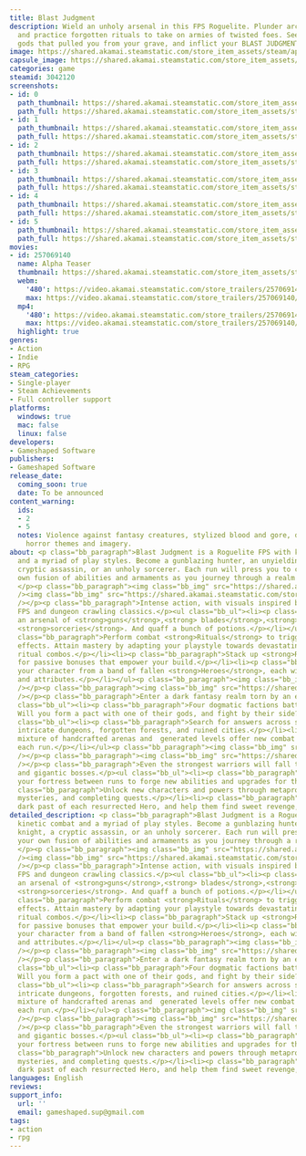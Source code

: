 ```yaml
---
title: Blast Judgment
description: Wield an unholy arsenal in this FPS Roguelite. Plunder arcane relics
  and practice forgotten rituals to take on armies of twisted foes. Seek the cruel
  gods that pulled you from your grave, and inflict your BLAST JUDGMENT.
image: https://shared.akamai.steamstatic.com/store_item_assets/steam/apps/3042120/header.jpg?t=1732043952
capsule_image: https://shared.akamai.steamstatic.com/store_item_assets/steam/apps/3042120/993be9ca6aa3bb85b3217e82636c7d50c07e7806/capsule_231x87.jpg?t=1732043952
categories: game
steamid: 3042120
screenshots:
- id: 0
  path_thumbnail: https://shared.akamai.steamstatic.com/store_item_assets/steam/apps/3042120/ss_7d7be1ebd019cd1cdf61e494d5dc9309deb27311.600x338.jpg?t=1732043952
  path_full: https://shared.akamai.steamstatic.com/store_item_assets/steam/apps/3042120/ss_7d7be1ebd019cd1cdf61e494d5dc9309deb27311.1920x1080.jpg?t=1732043952
- id: 1
  path_thumbnail: https://shared.akamai.steamstatic.com/store_item_assets/steam/apps/3042120/ss_6284d65ea8800bd4280fe839e6213a60d74ddeef.600x338.jpg?t=1732043952
  path_full: https://shared.akamai.steamstatic.com/store_item_assets/steam/apps/3042120/ss_6284d65ea8800bd4280fe839e6213a60d74ddeef.1920x1080.jpg?t=1732043952
- id: 2
  path_thumbnail: https://shared.akamai.steamstatic.com/store_item_assets/steam/apps/3042120/ss_c9c06cc89d2e76ff8720a21e24d181d2f8868947.600x338.jpg?t=1732043952
  path_full: https://shared.akamai.steamstatic.com/store_item_assets/steam/apps/3042120/ss_c9c06cc89d2e76ff8720a21e24d181d2f8868947.1920x1080.jpg?t=1732043952
- id: 3
  path_thumbnail: https://shared.akamai.steamstatic.com/store_item_assets/steam/apps/3042120/ss_da8fb4d07a3a192ab82d64bf7e6ec39285318a5c.600x338.jpg?t=1732043952
  path_full: https://shared.akamai.steamstatic.com/store_item_assets/steam/apps/3042120/ss_da8fb4d07a3a192ab82d64bf7e6ec39285318a5c.1920x1080.jpg?t=1732043952
- id: 4
  path_thumbnail: https://shared.akamai.steamstatic.com/store_item_assets/steam/apps/3042120/ss_a54b4df07da09b69028cadb0cc82120e33de0dbe.600x338.jpg?t=1732043952
  path_full: https://shared.akamai.steamstatic.com/store_item_assets/steam/apps/3042120/ss_a54b4df07da09b69028cadb0cc82120e33de0dbe.1920x1080.jpg?t=1732043952
- id: 5
  path_thumbnail: https://shared.akamai.steamstatic.com/store_item_assets/steam/apps/3042120/ss_72499867874f839ce161e402688cd28ee7ebbe49.600x338.jpg?t=1732043952
  path_full: https://shared.akamai.steamstatic.com/store_item_assets/steam/apps/3042120/ss_72499867874f839ce161e402688cd28ee7ebbe49.1920x1080.jpg?t=1732043952
movies:
- id: 257069140
  name: Alpha Teaser
  thumbnail: https://shared.akamai.steamstatic.com/store_item_assets/steam/apps/257069140/bf1ad0abf95f54beeb33e396c44cb33e34dcf397/movie_600x337.jpg?t=1730554706
  webm:
    '480': https://video.akamai.steamstatic.com/store_trailers/257069140/movie480_vp9.webm?t=1730554706
    max: https://video.akamai.steamstatic.com/store_trailers/257069140/movie_max_vp9.webm?t=1730554706
  mp4:
    '480': https://video.akamai.steamstatic.com/store_trailers/257069140/movie480.mp4?t=1730554706
    max: https://video.akamai.steamstatic.com/store_trailers/257069140/movie_max.mp4?t=1730554706
  highlight: true
genres:
- Action
- Indie
- RPG
steam_categories:
- Single-player
- Steam Achievements
- Full controller support
platforms:
  windows: true
  mac: false
  linux: false
developers:
- Gameshaped Software
publishers:
- Gameshaped Software
release_date:
  coming_soon: true
  date: To be announced
content_warning:
  ids:
  - 2
  - 5
  notes: Violence against fantasy creatures, stylized blood and gore, dark fantasy
    horror themes and imagery.
about: <p class="bb_paragraph">Blast Judgment is a Roguelite FPS with kinetic combat
  and a myriad of play styles. Become a gunblazing hunter, an unyielding knight, a
  cryptic assassin, or an unholy sorcerer. Each run will press you to create your
  own fusion of abilities and armaments as you journey through a realm in strife.
  </p><p class="bb_paragraph"><img class="bb_img" src="https://shared.akamai.steamstatic.com/store_item_assets/steam/apps/3042120/extras/features_gameplay.png?t=1732043952"
  /><img class="bb_img" src="https://shared.akamai.steamstatic.com/store_item_assets/steam/apps/3042120/extras/skel_shield_optimized.gif?t=1732043952"
  /></p><p class="bb_paragraph">Intense action, with visuals inspired by late 90s
  FPS and dungeon crawling classics.</p><ul class="bb_ul"><li><p class="bb_paragraph">Brandish
  an arsenal of <strong>guns</strong>,<strong> blades</strong>,<strong> </strong>and
  <strong>sorceries</strong>. And quaff a bunch of potions.</p></li></ul><ul class="bb_ul"><li><p
  class="bb_paragraph">Perform combat <strong>Rituals</strong> to trigger powerful
  effects. Attain mastery by adapting your playstyle towards devastating weapon and
  ritual combos.</p></li><li><p class="bb_paragraph">Stack up <strong>Relics</strong>
  for passive bonuses that empower your build.</p></li><li><p class="bb_paragraph">Select
  your character from a band of fallen <strong>Heroes</strong>, each with unique abilities
  and attributes.</p></li></ul><p class="bb_paragraph"><img class="bb_img" src="https://shared.akamai.steamstatic.com/store_item_assets/steam/apps/3042120/extras/features_realm.png?t=1732043952"
  /></p><p class="bb_paragraph"><img class="bb_img" src="https://shared.akamai.steamstatic.com/store_item_assets/steam/apps/3042120/extras/forest_optimized.gif?t=1732043952"
  /></p><p class="bb_paragraph">Enter a dark fantasy realm torn by an endless war.</p><ul
  class="bb_ul"><li><p class="bb_paragraph">Four dogmatic factions battle for dominance.
  Will you form a pact with one of their gods, and fight by their side?</p></li></ul><ul
  class="bb_ul"><li><p class="bb_paragraph">Search for answers across sprawling caverns,
  intricate dungeons, forgotten forests, and ruined cities.</p></li><li><p class="bb_paragraph">A
  mixture of handcrafted arenas and  generated levels offer new combat situations
  each run.</p></li></ul><p class="bb_paragraph"><img class="bb_img" src="https://shared.akamai.steamstatic.com/store_item_assets/steam/apps/3042120/extras/features_quests.png?t=1732043952"
  /></p><p class="bb_paragraph"><img class="bb_img" src="https://shared.akamai.steamstatic.com/store_item_assets/steam/apps/3042120/extras/monks_revolver_dueling.gif?t=1732043952"
  /></p><p class="bb_paragraph">Even the strongest warriors will fall to demonic elites
  and gigantic bosses.</p><ul class="bb_ul"><li><p class="bb_paragraph">Return to
  your fortress between runs to forge new abilities and upgrades for the next battle.</p></li><li><p
  class="bb_paragraph">Unlock new characters and powers through metaprogression, solving
  mysteries, and completing quests.</p></li><li><p class="bb_paragraph">Uncover the
  dark past of each resurrected Hero, and help them find sweet revenge, or absolution.</p></li></ul>
detailed_description: <p class="bb_paragraph">Blast Judgment is a Roguelite FPS with
  kinetic combat and a myriad of play styles. Become a gunblazing hunter, an unyielding
  knight, a cryptic assassin, or an unholy sorcerer. Each run will press you to create
  your own fusion of abilities and armaments as you journey through a realm in strife.
  </p><p class="bb_paragraph"><img class="bb_img" src="https://shared.akamai.steamstatic.com/store_item_assets/steam/apps/3042120/extras/features_gameplay.png?t=1732043952"
  /><img class="bb_img" src="https://shared.akamai.steamstatic.com/store_item_assets/steam/apps/3042120/extras/skel_shield_optimized.gif?t=1732043952"
  /></p><p class="bb_paragraph">Intense action, with visuals inspired by late 90s
  FPS and dungeon crawling classics.</p><ul class="bb_ul"><li><p class="bb_paragraph">Brandish
  an arsenal of <strong>guns</strong>,<strong> blades</strong>,<strong> </strong>and
  <strong>sorceries</strong>. And quaff a bunch of potions.</p></li></ul><ul class="bb_ul"><li><p
  class="bb_paragraph">Perform combat <strong>Rituals</strong> to trigger powerful
  effects. Attain mastery by adapting your playstyle towards devastating weapon and
  ritual combos.</p></li><li><p class="bb_paragraph">Stack up <strong>Relics</strong>
  for passive bonuses that empower your build.</p></li><li><p class="bb_paragraph">Select
  your character from a band of fallen <strong>Heroes</strong>, each with unique abilities
  and attributes.</p></li></ul><p class="bb_paragraph"><img class="bb_img" src="https://shared.akamai.steamstatic.com/store_item_assets/steam/apps/3042120/extras/features_realm.png?t=1732043952"
  /></p><p class="bb_paragraph"><img class="bb_img" src="https://shared.akamai.steamstatic.com/store_item_assets/steam/apps/3042120/extras/forest_optimized.gif?t=1732043952"
  /></p><p class="bb_paragraph">Enter a dark fantasy realm torn by an endless war.</p><ul
  class="bb_ul"><li><p class="bb_paragraph">Four dogmatic factions battle for dominance.
  Will you form a pact with one of their gods, and fight by their side?</p></li></ul><ul
  class="bb_ul"><li><p class="bb_paragraph">Search for answers across sprawling caverns,
  intricate dungeons, forgotten forests, and ruined cities.</p></li><li><p class="bb_paragraph">A
  mixture of handcrafted arenas and  generated levels offer new combat situations
  each run.</p></li></ul><p class="bb_paragraph"><img class="bb_img" src="https://shared.akamai.steamstatic.com/store_item_assets/steam/apps/3042120/extras/features_quests.png?t=1732043952"
  /></p><p class="bb_paragraph"><img class="bb_img" src="https://shared.akamai.steamstatic.com/store_item_assets/steam/apps/3042120/extras/monks_revolver_dueling.gif?t=1732043952"
  /></p><p class="bb_paragraph">Even the strongest warriors will fall to demonic elites
  and gigantic bosses.</p><ul class="bb_ul"><li><p class="bb_paragraph">Return to
  your fortress between runs to forge new abilities and upgrades for the next battle.</p></li><li><p
  class="bb_paragraph">Unlock new characters and powers through metaprogression, solving
  mysteries, and completing quests.</p></li><li><p class="bb_paragraph">Uncover the
  dark past of each resurrected Hero, and help them find sweet revenge, or absolution.</p></li></ul>
languages: English
reviews:
support_info:
  url: ''
  email: gameshaped.sup@gmail.com
tags:
- action
- rpg
---
```


